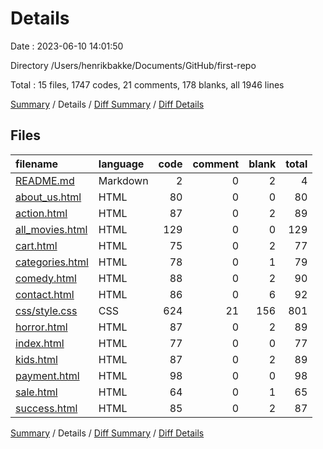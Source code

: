 # Details

Date : 2023-06-10 14:01:50

Directory /Users/henrikbakke/Documents/GitHub/first-repo

Total : 15 files,  1747 codes, 21 comments, 178 blanks, all 1946 lines

[Summary](results.md) / Details / [Diff Summary](diff.md) / [Diff Details](diff-details.md)

## Files
| filename | language | code | comment | blank | total |
| :--- | :--- | ---: | ---: | ---: | ---: |
| [README.md](/README.md) | Markdown | 2 | 0 | 2 | 4 |
| [about_us.html](/about_us.html) | HTML | 80 | 0 | 0 | 80 |
| [action.html](/action.html) | HTML | 87 | 0 | 2 | 89 |
| [all_movies.html](/all_movies.html) | HTML | 129 | 0 | 0 | 129 |
| [cart.html](/cart.html) | HTML | 75 | 0 | 2 | 77 |
| [categories.html](/categories.html) | HTML | 78 | 0 | 1 | 79 |
| [comedy.html](/comedy.html) | HTML | 88 | 0 | 2 | 90 |
| [contact.html](/contact.html) | HTML | 86 | 0 | 6 | 92 |
| [css/style.css](/css/style.css) | CSS | 624 | 21 | 156 | 801 |
| [horror.html](/horror.html) | HTML | 87 | 0 | 2 | 89 |
| [index.html](/index.html) | HTML | 77 | 0 | 0 | 77 |
| [kids.html](/kids.html) | HTML | 87 | 0 | 2 | 89 |
| [payment.html](/payment.html) | HTML | 98 | 0 | 0 | 98 |
| [sale.html](/sale.html) | HTML | 64 | 0 | 1 | 65 |
| [success.html](/success.html) | HTML | 85 | 0 | 2 | 87 |

[Summary](results.md) / Details / [Diff Summary](diff.md) / [Diff Details](diff-details.md)
